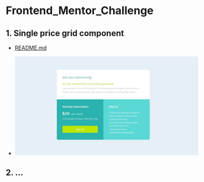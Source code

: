 # Frontend_Mentor_Challenge

## 1. Single price grid component
- [README.md](https://github.com/walmanjm/Frontend_Mentor_Challenge/blob/02cc97a1d7c147e7e5b9a32f389d711f61923356/Single%20price%20grid%20component/README.md)

- ![dekstop.jpeg](https://github.com/walmanjm/Frontend_Mentor_Challenge/blob/main/Single%20price%20grid%20component/img/dekstop.jpeg?raw=true)

## 2. ...
